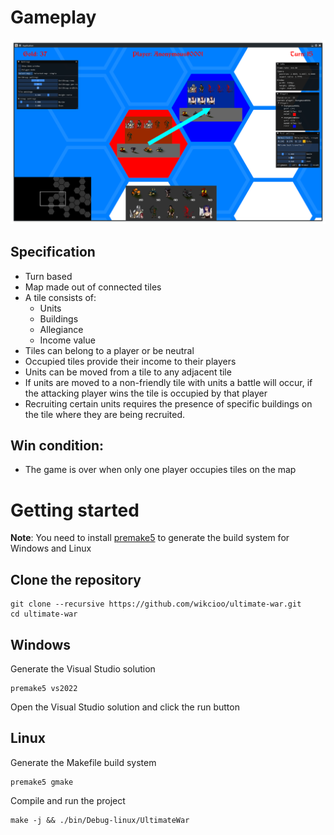 # Gameplay
![Application screenshot](docs/screenshots/game-ui-milestone3.png?raw=true)

## Specification

- Turn based
- Map made out of connected tiles
- A tile consists of:
    - Units
    - Buildings
    - Allegiance
    - Income value
- Tiles can belong to a player or be neutral
- Occupied tiles provide their income to their players
- Units can be moved from a tile to any adjacent tile
- If units are moved to a non-friendly tile with units a battle will occur, if the attacking player wins the tile is occupied by that player
- Recruiting certain units requires the presence of specific buildings on the tile where they are being recruited.

## Win condition:

- The game is over when only one player occupies tiles on the map

# Getting started

**Note**: You need to install [premake5](https://premake.github.io/) to generate the build system for Windows and Linux

## Clone the repository
```shell
git clone --recursive https://github.com/wikcioo/ultimate-war.git
cd ultimate-war
```

## Windows

Generate the Visual Studio solution
```shell
premake5 vs2022
```

Open the Visual Studio solution and click the run button

## Linux

Generate the Makefile build system
```shell
premake5 gmake
```

Compile and run the project
```
make -j && ./bin/Debug-linux/UltimateWar
```
